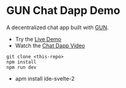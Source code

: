 # GUN Chat Dapp Demo

A decentralized chat app built with [GUN](https://gun.eco/).

- Try the [Live Demo](https://gun-chat-dapp.web.app/)
- Watch the [Chat Dapp Video](https://youtu.be/J5x3OMXjgMc)

```
git clone <this-repo>
npm install
npm run dev
```

- apm install ide-svelte-2
